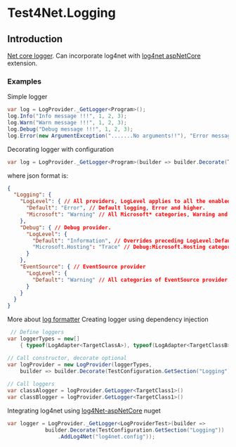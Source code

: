 # Test4Net.Logging

## Introduction 
[Net core logger][net-core-logging].  Can incorporate log4net with [log4net aspNetCore][log4Net-aspNetCore] extension.

### Examples
Simple logger
```csharp
var log = LogProvider._GetLogger<Program>();
log.Info("Info message !!!", 1, 2, 3);
log.Warn("Warn message !!!", 1, 2, 3);
log.Debug("Debug message !!!", 1, 2, 3);
log.Error(new ArgumentException(".......No arguments!!"), "Error message !!!", 1, 2, 3);
```
Decorating logger with configuration
```csharp
var log = LogProvider._GetLogger<Program>(builder => builder.Decorate(TestConfiguration.GetSection("Logging")))
```
where json format is:
```json
{
  "Logging": {
    "LogLevel": { // All providers, LogLevel applies to all the enabled providers.
      "Default": "Error", // Default logging, Error and higher.
      "Microsoft": "Warning" // All Microsoft* categories, Warning and higher.
    },
    "Debug": { // Debug provider.
      "LogLevel": {
        "Default": "Information", // Overrides preceding LogLevel:Default setting.
        "Microsoft.Hosting": "Trace" // Debug:Microsoft.Hosting category.
      }
    },
    "EventSource": { // EventSource provider
      "LogLevel": {
        "Default": "Warning" // All categories of EventSource provider.
      }
    }
  }
}
```
More about [log formatter][log-formatter]
Creating logger using dependency injection
```csharp
 // Define loggers
var loggerTypes = new[]
    { typeof(LogAdapter<TargetClassA>), typeof(LogAdapter<TargetClassB>) };

// Call constructor, decorate optional
var logProvider = new LogProvider(loggerTypes,
    builder => builder.Decorate(TestConfiguration.GetSection("Logging")));
    
// Call loggers
var classAlogger = logProvider.GetLogger<TargetClass1>()
var classBlogger = logProvider.GetLogger<TargetClass1>()
```
Integrating log4net using [log4Net-aspNetCore] nuget
```csharp
var logger = LogProvider._GetLogger<LogProviderTest>(builder => 
            builder.Decorate(TestConfiguration.GetSection("Logging"))
                .AddLog4Net("log4net.config"));
```
[git-repo-url]: <https://github.com/r4d4m4n71s/Test4Net>
[net-core-logging]: <https://learn.microsoft.com/en-us/dotnet/core/extensions/logging>
[log4Net-aspNetCore]: <https://github.com/huorswords/Microsoft.Extensions.Logging.Log4Net.AspNetCore>
[log-formatter]:<https://learn.microsoft.com/en-us/dotnet/core/extensions/console-log-formatter>